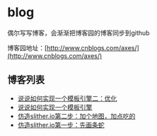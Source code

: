 # blog

偶尔写写博客，会渐渐把博客园的博客同步到github

博客园地址：[http://www.cnblogs.com/axes/](http://www.cnblogs.com/axes/)

## 博客列表

- [说说如何实现一个模板引擎二：优化](https://github.com/whxaxes/blog/issues/5)
- [说说如何实现一个模板引擎](https://github.com/whxaxes/blog/issues/4)
- [仿造slither.io第二步：加个地图，加点吃的](https://github.com/whxaxes/blog/issues/2)
- [仿造slither.io第一步：先画条蛇](https://github.com/whxaxes/blog/issues/1)
